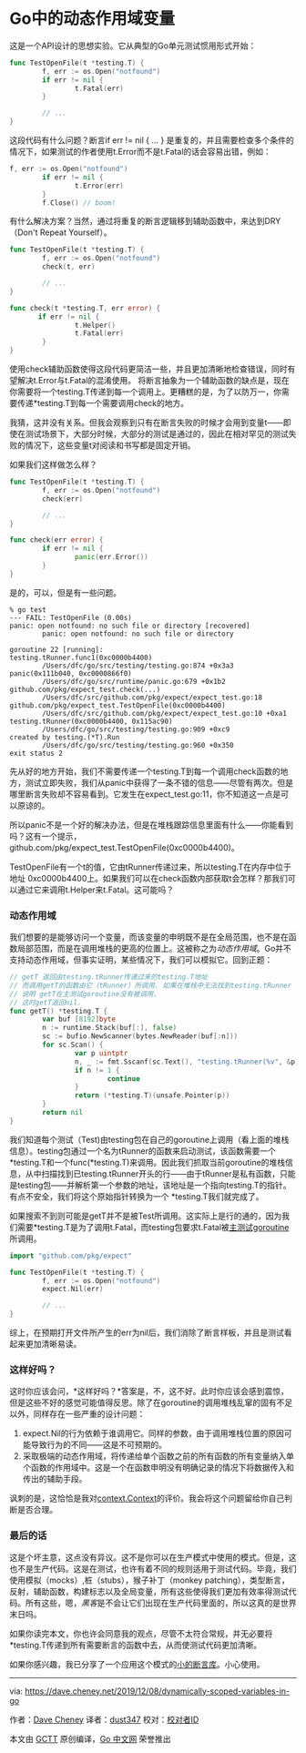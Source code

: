 # Go中的动态作用域变量

这是一个API设计的思想实验。它从典型的Go单元测试惯用形式开始：

```go
func TestOpenFile(t *testing.T) {
        f, err := os.Open("notfound")
        if err != nil {
                t.Fatal(err)
        }

        // ...
}
```

这段代码有什么问题？断言if err != nil { ... } 是重复的，并且需要检查多个条件的情况下，如果测试的作者使用t.Error而不是t.Fatal的话会容易出错，例如：

```go
f, err := os.Open("notfound")
        if err != nil {
                t.Error(err)
        }
        f.Close() // boom!
```

有什么解决方案？当然，通过将重复的断言逻辑移到辅助函数中，来达到DRY（Don't Repeat Yourself）。

```go
func TestOpenFile(t *testing.T) {
        f, err := os.Open("notfound")
        check(t, err)

        // ...
}

func check(t *testing.T, err error) {
       if err != nil {
                t.Helper()
                t.Fatal(err)
        }
}
```

使用check辅助函数使得这段代码更简洁一些，并且更加清晰地检查错误，同时有望解决t.Error与t.Fatal的混淆使用。
将断言抽象为一个辅助函数的缺点是，现在你需要将一个testing.T传递到每一个调用上。更糟糕的是，为了以防万一，你需要传递*testing.T到每一个需要调用check的地方。

我猜，这并没有关系。但我会观察到只有在断言失败的时候才会用到变量t——即使在测试场景下，大部分时候，大部分的测试是通过的，因此在相对罕见的测试失败的情况下，这些变量t对阅读和书写都是固定开销。

如果我们这样做怎么样？

```go
func TestOpenFile(t *testing.T) {
        f, err := os.Open("notfound")
        check(err)

        // ...
}

func check(err error) {
        if err != nil {
                panic(err.Error())
        }
}
```

是的，可以，但是有一些问题。

```
% go test
--- FAIL: TestOpenFile (0.00s)
panic: open notfound: no such file or directory [recovered]
        panic: open notfound: no such file or directory

goroutine 22 [running]:
testing.tRunner.func1(0xc0000b4400)
        /Users/dfc/go/src/testing/testing.go:874 +0x3a3
panic(0x111b040, 0xc0000866f0)
        /Users/dfc/go/src/runtime/panic.go:679 +0x1b2
github.com/pkg/expect_test.check(...)
        /Users/dfc/src/github.com/pkg/expect/expect_test.go:18
github.com/pkg/expect_test.TestOpenFile(0xc0000b4400)
        /Users/dfc/src/github.com/pkg/expect/expect_test.go:10 +0xa1
testing.tRunner(0xc0000b4400, 0x115ac90)
        /Users/dfc/go/src/testing/testing.go:909 +0xc9
created by testing.(*T).Run
        /Users/dfc/go/src/testing/testing.go:960 +0x350
exit status 2
```

先从好的地方开始，我们不需要传递一个testing.T到每一个调用check函数的地方，测试立即失败，我们从panic中获得了一条不错的信息——尽管有两次。但是哪里断言失败却不容易看到。它发生在expect_test.go:11，你不知道这一点是可以原谅的。

所以panic不是一个好的解决办法，但是在堆栈跟踪信息里面有什么——你能看到吗？这有一个提示，github.com/pkg/expect_test.TestOpenFile(0xc0000b4400)。

TestOpenFile有一个t的值，它由tRunner传递过来，所以testing.T在内存中位于地址 0xc0000b4400上。如果我们可以在check函数内部获取t会怎样？那我们可以通过它来调用t.Helper来t.Fatal。这可能吗？

### 动态作用域
我们想要的是能够访问一个变量，而该变量的申明既不是在全局范围，也不是在函数局部范围，而是在调用堆栈的更高的位置上。这被称之为*动态作用域*。Go并不支持动态作用域，但事实证明，某些情况下，我们可以模拟它。回到正题：

```go
// getT 返回由testing.tRunner传递过来的testing.T地址
// 而调用getT的函数由它（tRunner）所调用. 如果在堆栈中无法找到testing.tRunner
// 说明 getT在主测试goroutine没有被调用，
// 这时getT返回nil.
func getT() *testing.T {
        var buf [8192]byte
        n := runtime.Stack(buf[:], false)
        sc := bufio.NewScanner(bytes.NewReader(buf[:n]))
        for sc.Scan() {
                var p uintptr
                n, _ := fmt.Sscanf(sc.Text(), "testing.tRunner(%v", &p)
                if n != 1 {
                        continue
                }
                return (*testing.T)(unsafe.Pointer(p))
        }
        return nil
}
```

我们知道每个测试（Test)由testing包在自己的goroutine上调用（看上面的堆栈信息）。testing包通过一个名为tRunner的函数来启动测试，该函数需要一个*testing.T和一个func(*testing.T)来调用。因此我们抓取当前goroutine的堆栈信息，从中扫描找到已testing.tRunner开头的行——由于tRunner是私有函数，只能是testing包——并解析第一个参数的地址，该地址是一个指向testing.T的指针。有点不安全，我们将这个原始指针转换为一个 *testing.T我们就完成了。

如果搜索不到则可能是getT并不是被Test所调用。这实际上是行的通的，因为我们需要*testing.T是为了调用t.Fatal，而testing包要求t.Fatal被[主测试goroutine](https://golang.org/pkg/testing/#T.FailNow)所调用。

```go
import "github.com/pkg/expect"

func TestOpenFile(t *testing.T) {
        f, err := os.Open("notfound")
        expect.Nil(err)

        // ...
}
```

综上，在预期打开文件所产生的err为nil后，我们消除了断言样板，并且是测试看起来更加清晰易读。

### 这样好吗？
这时你应该会问，*这样好吗？*答案是，不，这不好。此时你应该会感到震惊，但是这些不好的感觉可能值得反思。除了在goroutine的调用堆栈乱窜的固有不足以外，同样存在一些严重的设计问题：
1.  expect.Nil的行为依赖于谁调用它。同样的参数，由于调用堆栈位置的原因可能导致行为的不同——这是不可预期的。
2.  采取极端的动态作用域，将传递给单个函数之前的所有函数的所有变量纳入单个函数的作用域中。这是一个在函数申明没有明确记录的情况下将数据传入和传出的辅助手段。

讽刺的是，这恰恰是我对[context.Context](https://dave.cheney.net/2017/01/26/context-is-for-cancelation)的评价。我会将这个问题留给你自己判断是否合理。

### 最后的话
这是个坏主意，这点没有异议。这不是你可以在生产模式中使用的模式。但是，这也不是生产代码。这是在测试，也许有着不同的规则适用于测试代码。毕竟，我们使用模拟（mocks）,桩（stubs），猴子补丁（monkey patching），类型断言，反射，辅助函数，构建标志以及全局变量，所有这些使得我们更加有效率得测试代码。所有这些，嗯，*黑客*是不会让它们出现在生产代码里面的，所以这真的是世界末日吗。

如果你读完本文，你也许会同意我的观点，尽管不太符合常规，并无必要将*testing.T传递到所有需要断言的函数中去，从而使测试代码更加清晰。

如果你感兴趣，我已分享了一个应用这个模式的[小的断言库](https://github.com/pkg/expect)。小心使用。

---

via: https://dave.cheney.net/2019/12/08/dynamically-scoped-variables-in-go

作者：[Dave Cheney](https://dave.cheney.net/)
译者：[dust347](https://github.com/dust347)
校对：[校对者ID](https://github.com/校对者ID)

本文由 [GCTT](https://github.com/studygolang/GCTT) 原创编译，[Go 中文网](https://studygolang.com/) 荣誉推出
